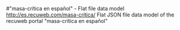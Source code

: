 #"masa-crítica en español" - Flat file data model
http://es.recuweb.com/masa-crítica/
Flat JSON file data model of the recuweb portal "masa-crítica en español"
